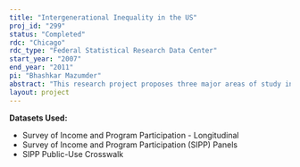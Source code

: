 ```yaml
---
title: "Intergenerational Inequality in the US"
proj_id: "299"
status: "Completed"
rdc: "Chicago"
rdc_type: "Federal Statistical Research Data Center"
start_year: "2007"
end_year: "2011"
pi: "Bhashkar Mazumder"
abstract: "This research project proposes three major areas of study in order to better understand the intergenerational transmission of inequality. First, building on Mazumder’s previous work, the 1984 and 1990 Surveys of Income and Program Participation (SIPP) matched to the Social Security Administration’s Summary Earnings Records (SER) and Detailed Earnings Records (DER) will be used to measure the intergenerational elasticity in earnings between fathers and their children. Second, a highly structured model of earnings dynamics will be estimated using pooled data from the 1984, 1990, 1991, 1992, 1993, and 1996 SIPPs matched to both the SER and DER. Among other things, this will provide a definitive view of the degree to which the rise in inequality during the 1980s and 1990s reflected changes in the distribution of permanent income. Third, a rich array of measures of family background and neighborhood characteristics will be used to better understand the underlying process by which income is transmitted from parents to children. This analysis will make use of the internal SIPP and Survey of Program Dynamics (SPD) files that contain the detailed geographic identifiers. There are four benefits to the U.S. Census Bureau that will be derived from this study: an analysis of the reliability of using short-term averages of SIPP earnings as a proxy for permanent earnings, a study of the quality of earnings data for an attrited sample such as the SPD, an analysis of the quality of self-employment income data in the SIPP, and an analysis of the biases from using a sample derived from a match based on social security numbers."
layout: project
---
```


**Datasets Used:**

  - Survey of Income and Program Participation - Longitudinal 
  - Survey of Income and Program Participation (SIPP) Panels 
  - SIPP Public-Use Crosswalk 

